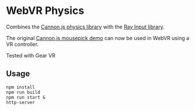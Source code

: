 WebVR Physics
=============

Combines the [Cannon.js physics library][Cannon.js] with the [Ray Input library][Ray-Input].

The original [Cannon.js mousepick demo][Mouse-pick] can now be used in WebVR using a VR controller.

Tested with Gear VR

[Ray-Input]: https://github.com/borismus/ray-input
[Cannon.js]: http://www.cannonjs.org/
[Mouse-pick]: http://schteppe.github.io/cannon.js/examples/threejs_mousepick.html

## Usage

    npm install
    npm run build
    npm run start &
    http-server

